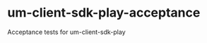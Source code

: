 um-client-sdk-play-acceptance
=============================

Acceptance tests for um-client-sdk-play